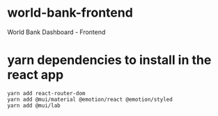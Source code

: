 # world-bank-frontend

World Bank Dashboard - Frontend

# yarn dependencies to install in the react app

```
yarn add react-router-dom
yarn add @mui/material @emotion/react @emotion/styled
yarn add @mui/lab
```

